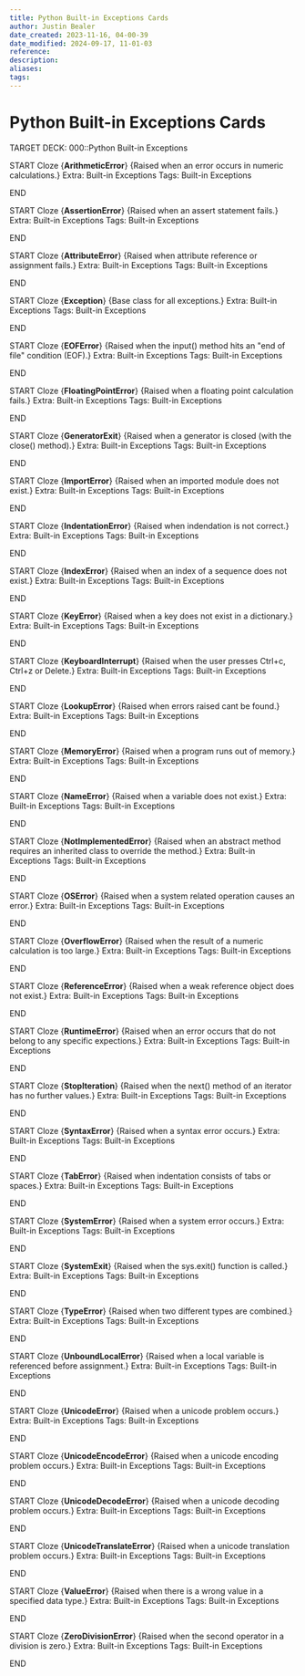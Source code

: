 ```yaml
---
title: Python Built-in Exceptions Cards
author: Justin Bealer
date_created: 2023-11-16, 04-00-39
date_modified: 2024-09-17, 11-01-03
reference: 
description: 
aliases: 
tags: 
---
```

# Python Built-in Exceptions Cards

TARGET DECK: 000::Python Built-in Exceptions

START
Cloze
{**ArithmeticError**} {Raised when an error occurs in numeric calculations.}
Extra: Built-in Exceptions
Tags: Built-in Exceptions
<!--ID: 1619813067223-->
END

START
Cloze
{**AssertionError**} {Raised when an assert statement fails.}
Extra: Built-in Exceptions
Tags: Built-in Exceptions
<!--ID: 1619813067445-->
END

START
Cloze
{**AttributeError**} {Raised when attribute reference or assignment fails.}
Extra: Built-in Exceptions
Tags: Built-in Exceptions
<!--ID: 1619813067664-->
END

START
Cloze
{**Exception**} {Base class for all exceptions.}
Extra: Built-in Exceptions
Tags: Built-in Exceptions
<!--ID: 1619813067888-->
END

START
Cloze
{**EOFError**} {Raised when the input() method hits an "end of file" condition
(EOF).}
Extra: Built-in Exceptions
Tags: Built-in Exceptions
<!--ID: 1619813068108-->
END

START
Cloze
{**FloatingPointError**} {Raised when a floating point calculation fails.}
Extra: Built-in Exceptions
Tags: Built-in Exceptions
<!--ID: 1619813068329-->
END

START
Cloze
{**GeneratorExit**} {Raised when a generator is closed (with the close()
method).}
Extra: Built-in Exceptions
Tags: Built-in Exceptions
<!--ID: 1619813068550-->
END

START
Cloze
{**ImportError**} {Raised when an imported module does not exist.}
Extra: Built-in Exceptions
Tags: Built-in Exceptions
<!--ID: 1619813068775-->
END

START
Cloze
{**IndentationError**} {Raised when indendation is not correct.}
Extra: Built-in Exceptions
Tags: Built-in Exceptions
<!--ID: 1619813068998-->
END

START
Cloze
{**IndexError**} {Raised when an index of a sequence does not exist.}
Extra: Built-in Exceptions
Tags: Built-in Exceptions
<!--ID: 1619813069221-->
END

START
Cloze
{**KeyError**} {Raised when a key does not exist in a dictionary.}
Extra: Built-in Exceptions
Tags: Built-in Exceptions
<!--ID: 1619813069444-->
END

START
Cloze
{**KeyboardInterrupt**} {Raised when the user presses Ctrl+c, Ctrl+z or Delete.}
Extra: Built-in Exceptions
Tags: Built-in Exceptions
<!--ID: 1619813069668-->
END

START
Cloze
{**LookupError**} {Raised when errors raised cant be found.}
Extra: Built-in Exceptions
Tags: Built-in Exceptions
<!--ID: 1619813069889-->
END

START
Cloze
{**MemoryError**} {Raised when a program runs out of memory.}
Extra: Built-in Exceptions
Tags: Built-in Exceptions
<!--ID: 1619813070107-->
END

START
Cloze
{**NameError**} {Raised when a variable does not exist.}
Extra: Built-in Exceptions
Tags: Built-in Exceptions
<!--ID: 1619813070330-->
END

START
Cloze
{**NotImplementedError**} {Raised when an abstract method requires an inherited
class to override the method.}
Extra: Built-in Exceptions
Tags: Built-in Exceptions
<!--ID: 1619813070548-->
END

START
Cloze
{**OSError**} {Raised when a system related operation causes an error.}
Extra: Built-in Exceptions
Tags: Built-in Exceptions
<!--ID: 1619813070766-->
END

START
Cloze
{**OverflowError**} {Raised when the result of a numeric calculation is too
large.}
Extra: Built-in Exceptions
Tags: Built-in Exceptions
<!--ID: 1619813070984-->
END

START
Cloze
{**ReferenceError**} {Raised when a weak reference object does not exist.}
Extra: Built-in Exceptions
Tags: Built-in Exceptions
<!--ID: 1619813071204-->
END

START
Cloze
{**RuntimeError**} {Raised when an error occurs that do not belong to any
specific expections.}
Extra: Built-in Exceptions
Tags: Built-in Exceptions
<!--ID: 1619813071422-->
END

START
Cloze
{**StopIteration**} {Raised when the next() method of an iterator has no further
values.}
Extra: Built-in Exceptions
Tags: Built-in Exceptions
<!--ID: 1619813071639-->
END

START
Cloze
{**SyntaxError**} {Raised when a syntax error occurs.}
Extra: Built-in Exceptions
Tags: Built-in Exceptions
<!--ID: 1619813071858-->
END

START
Cloze
{**TabError**} {Raised when indentation consists of tabs or spaces.}
Extra: Built-in Exceptions
Tags: Built-in Exceptions
<!--ID: 1619813072077-->
END

START
Cloze
{**SystemError**} {Raised when a system error occurs.}
Extra: Built-in Exceptions
Tags: Built-in Exceptions
<!--ID: 1619813072295-->
END

START
Cloze
{**SystemExit**} {Raised when the sys.exit() function is called.}
Extra: Built-in Exceptions
Tags: Built-in Exceptions
<!--ID: 1619813072514-->
END

START
Cloze
{**TypeError**} {Raised when two different types are combined.}
Extra: Built-in Exceptions
Tags: Built-in Exceptions
<!--ID: 1619813072733-->
END

START
Cloze
{**UnboundLocalError**} {Raised when a local variable is referenced before
assignment.}
Extra: Built-in Exceptions
Tags: Built-in Exceptions
<!--ID: 1619813072954-->
END

START
Cloze
{**UnicodeError**} {Raised when a unicode problem occurs.}
Extra: Built-in Exceptions
Tags: Built-in Exceptions
<!--ID: 1619813073174-->
END

START
Cloze
{**UnicodeEncodeError**} {Raised when a unicode encoding problem occurs.}
Extra: Built-in Exceptions
Tags: Built-in Exceptions
<!--ID: 1619813073398-->
END

START
Cloze
{**UnicodeDecodeError**} {Raised when a unicode decoding problem occurs.}
Extra: Built-in Exceptions
Tags: Built-in Exceptions
<!--ID: 1619813073618-->
END

START
Cloze
{**UnicodeTranslateError**} {Raised when a unicode translation problem occurs.}
Extra: Built-in Exceptions
Tags: Built-in Exceptions
<!--ID: 1619813073842-->
END

START
Cloze
{**ValueError**} {Raised when there is a wrong value in a specified data type.}
Extra: Built-in Exceptions
Tags: Built-in Exceptions
<!--ID: 1619813074062-->
END

START
Cloze
{**ZeroDivisionError**} {Raised when the second operator in a division is zero.}
Extra: Built-in Exceptions
Tags: Built-in Exceptions
<!--ID: 1619813074281-->
END

